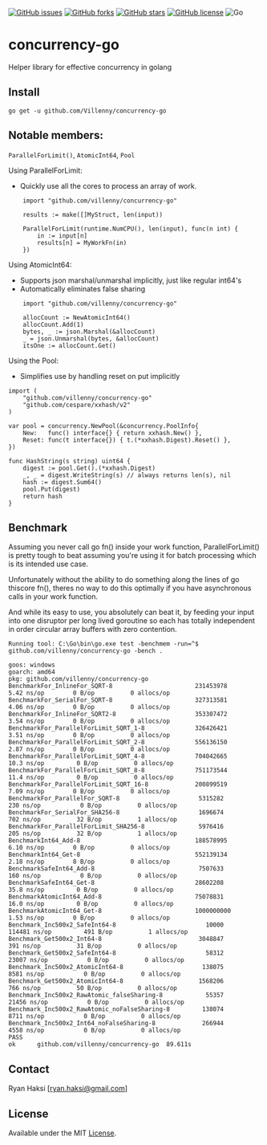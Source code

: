 [![GitHub issues](https://img.shields.io/github/issues/Villenny/concurrency-go)](https://github.com/Villenny/concurrency-go/issues)
[![GitHub forks](https://img.shields.io/github/forks/Villenny/concurrency-go)](https://github.com/Villenny/concurrency-go/network)
[![GitHub stars](https://img.shields.io/github/stars/Villenny/concurrency-go)](https://github.com/Villenny/concurrency-go/stargazers)
[![GitHub license](https://img.shields.io/github/license/Villenny/concurrency-go)](https://github.com/Villenny/concurrency-go/blob/master/LICENSE)
![Go](https://github.com/Villenny/concurrency-go/workflows/Go/badge.svg?branch=master)

# concurrency-go
Helper library for effective concurrency in golang


## Install

```
go get -u github.com/Villenny/concurrency-go
```

## Notable members:
`ParallelForLimit()`, 
`AtomicInt64`, 
`Pool`

Using ParallelForLimit:
- Quickly use all the cores to process an array of work.
```
	import "github.com/villenny/concurrency-go"

	results := make([]MyStruct, len(input))

	ParallelForLimit(runtime.NumCPU(), len(input), func(n int) {
		in := input[n]
		results[n] = MyWorkFn(in)
	})

```

Using AtomicInt64:
- Supports json marshal/unmarshal implicitly, just like regular int64's
- Automatically eliminates false sharing
```
	import "github.com/villenny/concurrency-go"

	allocCount := NewAtomicInt64()
	allocCount.Add(1)
	bytes, _ := json.Marshal(&allocCount)
	_ = json.Unmarshal(bytes, &allocCount)
	itsOne := allocCount.Get()
```

Using the Pool:
- Simplifies use by handling reset on put implicitly
```
import (
	"github.com/villenny/concurrency-go"
	"github.com/cespare/xxhash/v2"
)

var pool = concurrency.NewPool(&concurrency.PoolInfo{
	New:   func() interface{} { return xxhash.New() },
	Reset: func(t interface{}) { t.(*xxhash.Digest).Reset() },
})

func HashString(s string) uint64 {
	digest := pool.Get().(*xxhash.Digest)
	_, _ = digest.WriteString(s) // always returns len(s), nil
	hash := digest.Sum64()
	pool.Put(digest)
	return hash
}
```

## Benchmark

Assuming you never call go fn() inside your work function, ParallelForLimit() is pretty tough to beat assuming you're using it for batch processing which is its intended use case.

Unfortunately without the ability to do something along the lines of go thiscore fn(), theres no way to do this optimally if you have asynchronous calls in your work function.

And while its easy to use, you absolutely can beat it, by feeding your input into one disruptor per long lived goroutine so each has totally independent in order circular array buffers with zero contention.

```
Running tool: C:\Go\bin\go.exe test -benchmem -run=^$ github.com/villenny/concurrency-go -bench .

goos: windows
goarch: amd64
pkg: github.com/villenny/concurrency-go
BenchmarkFor_InlineFor_SQRT-8                   	231453978	         5.42 ns/op	       0 B/op	       0 allocs/op
BenchmarkFor_SerialFor_SQRT-8                   	327313581	         4.06 ns/op	       0 B/op	       0 allocs/op
BenchmarkFor_InlineFor_SQRT2-8                  	353307472	         3.54 ns/op	       0 B/op	       0 allocs/op
BenchmarkFor_ParallelForLimit_SQRT_1-8          	326426421	         3.51 ns/op	       0 B/op	       0 allocs/op
BenchmarkFor_ParallelForLimit_SQRT_2-8          	556136150	         2.87 ns/op	       0 B/op	       0 allocs/op
BenchmarkFor_ParallelForLimit_SQRT_4-8          	704042665	        10.3 ns/op	       0 B/op	       0 allocs/op
BenchmarkFor_ParallelForLimit_SQRT_8-8          	751173544	        11.4 ns/op	       0 B/op	       0 allocs/op
BenchmarkFor_ParallelForLimit_SQRT_16-8         	200899519	         7.09 ns/op	       0 B/op	       0 allocs/op
BenchmarkFor_ParallelFor_SQRT-8                 	 5315282	       230 ns/op	       0 B/op	       0 allocs/op
BenchmarkFor_SerialFor_SHA256-8                 	 1696674	       702 ns/op	      32 B/op	       1 allocs/op
BenchmarkFor_ParallelForLimit_SHA256-8          	 5976416	       205 ns/op	      32 B/op	       1 allocs/op
BenchmarkInt64_Add-8                            	188578995	         6.10 ns/op	       0 B/op	       0 allocs/op
BenchmarkInt64_Get-8                            	552139134	         2.18 ns/op	       8 B/op	       0 allocs/op
BenchmarkSafeInt64_Add-8                        	 7507633	       160 ns/op	       0 B/op	       0 allocs/op
BenchmarkSafeInt64_Get-8                        	28602208	        35.8 ns/op	       0 B/op	       0 allocs/op
BenchmarkAtomicInt64_Add-8                      	75078831	        16.0 ns/op	       0 B/op	       0 allocs/op
BenchmarkAtomicInt64_Get-8                      	1000000000	         1.53 ns/op	       0 B/op	       0 allocs/op
Benchmark_Inc500x2_SafeInt64-8                  	   10000	    114481 ns/op	     491 B/op	       1 allocs/op
Benchmark_Get500x2_Int64-8                      	 3048847	       391 ns/op	      31 B/op	       0 allocs/op
Benchmark_Get500x2_SafeInt64-8                  	   58312	     23007 ns/op	       0 B/op	       0 allocs/op
Benchmark_Inc500x2_AtomicInt64-8                	  138075	      8581 ns/op	       0 B/op	       0 allocs/op
Benchmark_Get500x2_AtomicInt64-8                	 1568206	       766 ns/op	      50 B/op	       0 allocs/op
Benchmark_Inc500x2_RawAtomic_falseSharing-8     	   55357	     21456 ns/op	       0 B/op	       0 allocs/op
Benchmark_Inc500x2_RawAtomic_noFalseSharing-8   	  138074	      8711 ns/op	       0 B/op	       0 allocs/op
Benchmark_Inc500x2_Int64_noFalseSharing-8       	  266944	      4558 ns/op	       0 B/op	       0 allocs/op
PASS
ok  	github.com/villenny/concurrency-go	89.611s
```

## Contact

Ryan Haksi [ryan.haksi@gmail.com]

## License

Available under the MIT [License](/LICENSE).
